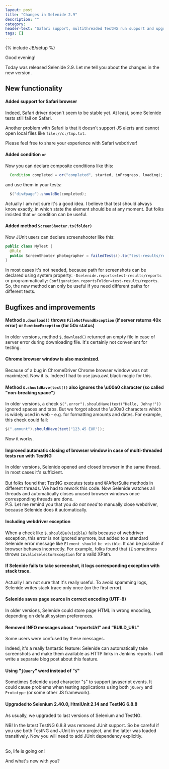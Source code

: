 ```yaml
---
layout: post
title: "Changes in Selenide 2.9"
description: ""
category:
header-text: "Safari support, multithreaded TestNG run support and upgrade to Selenium 2.40.0"
tags: []
---
```

{% include JB/setup %}

Good evening!

Today was released Selenide 2.9. Let me tell you about the changes in the new version.

## New functionality

#### Added support for Safari browser

  Indeed, Safari driver doesn't seem to be stable yet. At least, some Selenide tests still fail on Safari.

  Another problem with Safari is that it doesn't support JS alerts and cannot open local files like `file://c:/tmp.txt`.

  Please feel free to share your experience with Safari webdriver!

#### Added condition `or`

  Now you can declare composite conditions like this:

  ```java
    Condition completed = or("completed", started, inProgress, loading);
  ```

  and use them in your tests:

  ```java
    $("div#page").shouldBe(completed);
  ```

  Actually I am not sure it's a good idea. I believe that test should always know exactly, in which state the element
  should be at any moment. But folks insisted that `or` condition can be useful.

#### Added method `ScreenShooter.to(folder)`

  Now JUnit users can declare screenshooter like this:

```java
public class MyTest {
  @Rule
  public ScreenShooter photographer = failedTests().to("test-results/reports");
}
````
  In most cases it's not needed, because path for screenshots can be declared using system property:
  `-Dselenide.reports=test-results/reports` or programmatically: `Configuration.reportsFolder=test-results/reports`.
  So, the new method can only be useful if you need different paths for different tests.

## Bugfixes and improvements

#### Method `$.download()` throws `FileNotFoundException` (if server returns 40x error) or `RuntimeException` (for 50x status)

  In older versions, method `$.download()` returned an empty file in case of server error during downloading file.
  It's certainly not convenient for testing.

#### Chrome browser window is also maximized.

  Because of a bug in ChromeDriver Chrome browser window was not maximized.
  Now it is. Indeed I had to use java.awt black magic for this.

#### Method `$.shouldHave(text())` also ignores the \\u00a0 character (so called "non-breaking space")

  In older versions, a check `$(".error").shouldHave(text("Hello, Johny!"))` ignored spaces and tabs.
  But we forgot about the \\u00a0 characters which is widely used in web - e.g. for formatting amounts and dates.
  For example, this check could fail:

  ```java
  $(".amount").shouldHave(text("123.45 EUR"));
  ```

  Now it works.

#### Improved automatic closing of browser window in case of multi-threaded tests run with TestNG

  In older versions, Selenide opened and closed browser in the same thread.
  In most cases it's sufficient.
  <br/><br/>
  But folks found that TestNG executes tests and @AfterSuite methods in different threads.
  We had to rework this code. Now Selenide watches all threads and automatically closes unused browser windows
  once corresponding threads are done.
  <br/>
  P.S. Let me remind you that you *do not need* to manually close webdriver, because
  Selenide does it automatically.
  <br/>

#### Including webdriver exception

  When a check like `$.shouldBe(visible)` fails because of webdriver exception, this error is not ignored anymore,
  but added to a standard Selenide error message like `Element should be visible`. It can be possible if
  browser behaves incorrectly. For example, folks found that `IE` sometimes throws `InvalidSelectorException` for
  a valid XPath.

#### If Selenide fails to take screenshot, it logs corresponding exception with stack trace.

  Actually I am not sure that it's really useful.
  To avoid spamming logs, Selenide writes stack trace only once (on the first error).

#### Selenide saves page source in correct encoding (UTF-8)

  In older versions, Selenide could store page HTML in wrong encoding, depending on default system preferences.

#### Removed INFO messages about “reportsUrl” and “BUILD_URL”

  Some users were confused by these messages.

  Indeed, it's a really fantastic feature: Selenide can automatically take screenshots and make them available as
  HTTP links in Jenkins reports. I will write a separate blog post about this feature.

#### Using "`jQuery`" word instead of "`$`"

  Sometimes Selenide used character "`$`" to support javascript events. It could cause problems when testing
  applications using both `jQuery` and `Prototype` (or some other JS framework).

#### Upgraded to Selenium 2.40.0, HtmlUnit 2.14 and TestNG 6.8.8

  As usually, we upgraded to last versions of Selenium and TestNG.

  NB! In the latest TestNG 6.8.8 was removed JUnit support. So be careful if you use both TestNG and JUnit in your project,
  and the latter was loaded transitively. Now you will need to add JUnit dependency explicitly.

<br/>
So, life is going on!

<br/>

And what's new with you?

<br/>